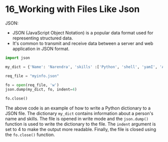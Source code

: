 # 16_Working with Files Like Json

JSON:

- JSON (JavaScript Object Notation) is a popular data format used for representing structured data.
- It's common to transmit and receive data between a server and web application in JSON format.

```python
import json

my_dict = {'Name': 'Narendra', 'skills' :['Python', 'shell', 'yamI', 'AWS']}

req_file = "myinfo.json"

fo = open(req_file, 'w')
json.dump(my_dict, fo, indent=4)

fo.close()

```

The above code is an example of how to write a Python dictionary to a JSON file. The dictionary `my_dict` contains information about a person's name and skills. The file is opened in write mode and the `json.dump()` function is used to write the dictionary to the file. The `indent` argument is set to 4 to make the output more readable. Finally, the file is closed using the `fo.close()` function.